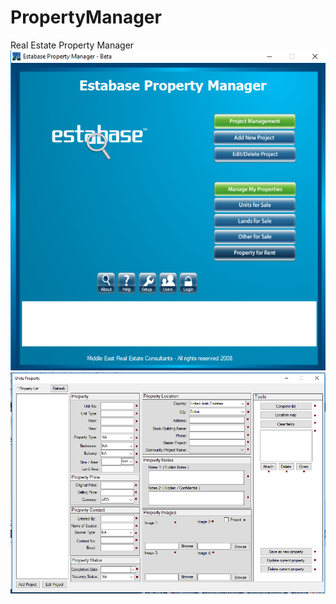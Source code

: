 # PropertyManager
Real Estate Property Manager
![Screenshot](PropertyManager1.png)
![Screenshot](PropertyManager2.png)
